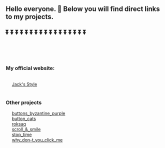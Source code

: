 </br>
<h2>Hello everyone. &#128578; Below you will find direct links to my projects.</br></br>&#9196; &#9196; &#9196; &#9196; &#9196; &#9196; &#9196; &#9196; &#9196; &#9196; &#9196; &#9196; &#9196; &#9196; &#9196; &#9196; &#9196; </h2></br></br></br>

<h3>My official website:</h3> </br>
&nbsp;&nbsp;&nbsp;&nbsp;&nbsp;<a href="https://jacks-style.github.io/jacks-style/">Jack's Style</a></br></br>

<h3>Other projects</h3>
&nbsp;&nbsp;&nbsp;&nbsp;&nbsp;<a href="https://jacks-style.github.io/buttons_byzantine_purple">buttons_byzantine_purple</a></br>
&nbsp;&nbsp;&nbsp;&nbsp;&nbsp;<a href="https://jacks-style.github.io/button_cats/">button_cats</a></br>
&nbsp;&nbsp;&nbsp;&nbsp;&nbsp;<a href="https://jacks-style.github.io/roksaq">roksaq</a></br>
&nbsp;&nbsp;&nbsp;&nbsp;&nbsp;<a href="https://jacks-style.github.io/scroll-smile/">scroll_&_smile</a></br>
&nbsp;&nbsp;&nbsp;&nbsp;&nbsp;<a href="https://jacks-style.github.io/stop_time/">stop_time</a></br> 
&nbsp;&nbsp;&nbsp;&nbsp;&nbsp;<a href="https://jacks-style.github.io/why_don-t_you_click_me/">why_don-t_you_click_me</a></br> 
